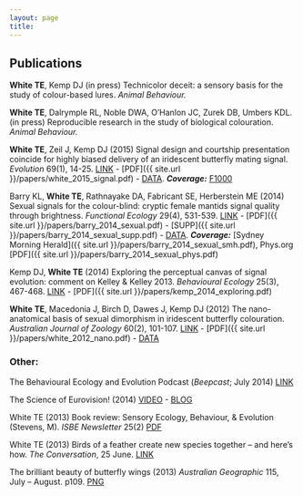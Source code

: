 ```yaml
---
layout: page
title: 
---
```


## Publications

**White TE**, Kemp DJ (in press) Technicolor deceit: a sensory basis for the study of colour-based lures. _Animal Behaviour._

**White TE**, Dalrymple RL, Noble DWA, O’Hanlon JC, Zurek DB, Umbers KDL. (in press) Reproducible research in the study of biological colouration. _Animal Behaviour._

**White TE**, Zeil J, Kemp DJ (2015) Signal design and courtship presentation coincide for highly biased delivery of an iridescent butterfly mating signal. _Evolution_ 69(1), 14-25. [LINK](http://dx.doi.org/10.1111/evo.12551) - [PDF]({{ site.url }}/papers/white_2015_signal.pdf) - [DATA](http://dx.doi.org/10.5061/dryad.3hk2v). ***Coverage:*** [F1000](http://dx.doi.org/10.3410/f.725363794.793504390%20)

Barry KL, **White TE**, Rathnayake DA, Fabricant SE, Herberstein ME (2014) Sexual signals for the colour-blind: cryptic female mantids signal quality through brightness. _Functional Ecology_ 29(4), 531-539. [LINK]() - [PDF]({{ site.url }}/papers/barry_2014_sexual.pdf) - [SUPP]({{ site.url }}/papers/barry_2014_sexual_supp.pdf) - [DATA](http://dx.doi.org/10.5061/dryad.3hk2v). ***Coverage:*** [Sydney Morning Herald]({{ site.url }}/papers/barry_2014_sexual_smh.pdf), Phys.org [PDF]({{ site.url }}/papers/barry_2014_sexual_phys.pdf)

Kemp DJ, **White TE** (2014) Exploring the perceptual canvas of signal evolution: comment on Kelley & Kelley 2013. _Behavioural Ecology_ 25(3), 467-468. [LINK](http://dx.doi.org/10.1093/beheco/aru012) - [PDF]({{ site.url }}/papers/kemp_2014_exploring.pdf)

**White TE**,  Macedonia J, Birch D, Dawes J, Kemp DJ (2012) The nano-anatomical basis of sexual dimorphism in iridescent butterfly colouration. _Australian Journal of Zoology_ 60(2), 101-107. [LINK](http://dx.doi.org/10.1071/ZO12045) - [PDF]({{ site.url }}/papers/white_2012_nano.pdf) - [DATA](http://figshare.com/articles/Data_from_White_et_al_2012_The_nano_anatomical_basis_of_sexual_dimorphism_in_iridescent_butterfly_colouration_/897985)

### Other:

The Behavioural Ecology and Evolution Podcast (_Beepcast_; July 2014) [LINK](http://thebeepcast.blogspot.com/2014/08/beepcast-july-2014.html)

The Science of Eurovision! (2014) [VIDEO](http://www.sbs.com.au/news/article/2014/05/06/scientists-analyse-paradox-eurovision) - [BLOG](http://thescienceofeurovision.wordpress.com/)

White TE (2013) Book review: Sensory Ecology, Behaviour, & Evolution (Stevens, M). _ISBE Newsletter_ 25(2) [PDF](https://docs.google.com/uc?export=download&id=0BzLI1jZMpYylMGVZNGdoWms2WWs)

White TE (2013) Birds of a feather create new species together – and here’s how. _The Conversation_, 25 June. [LINK](http://bit.ly/17yxufr)

The brilliant beauty of butterfly wings (2013) _Australian Geographic_ 115, July – August. p109. [PNG](https://docs.google.com/uc?export=download&id=0BzLI1jZMpYylQW03UFM0NWk1dFE)

